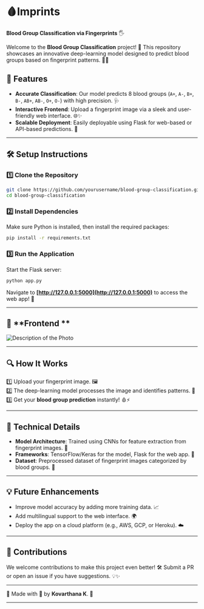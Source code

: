 

# 🩸Imprints 
**Blood Group Classification via Fingerprints** 🖐️

Welcome to the **Blood Group Classification** project! 🎉 This repository showcases an innovative deep-learning model designed to predict blood groups based on fingerprint patterns. 🧬✨

## 🌟 **Features**
- **Accurate Classification**: Our model predicts 8 blood groups (`A+`, `A-`, `B+`, `B-`, `AB+`, `AB-`, `O+`, `O-`) with high precision. 🩺
- **Interactive Frontend**: Upload a fingerprint image via a sleek and user-friendly web interface. 🌐✨
- **Scalable Deployment**: Easily deployable using Flask for web-based or API-based predictions. 🚀

---

## 🛠️ **Setup Instructions**

### 1️⃣ **Clone the Repository**
```bash
git clone https://github.com/yourusername/blood-group-classification.git
cd blood-group-classification
```

### 2️⃣ **Install Dependencies**
Make sure Python is installed, then install the required packages:
```bash
pip install -r requirements.txt
```

### 3️⃣ **Run the Application**
Start the Flask server:
```bash
python app.py
```

Navigate to **[http://127.0.0.1:5000](http://127.0.0.1:5000)** to access the web app! 🌟

---

## 🎥 **Frontend **
![Description of the Photo]("C:\Users\Kovarthana\Downloads\oo.png")


---

## 🔍 **How It Works**
1️⃣ Upload your fingerprint image. 🖼️  
2️⃣ The deep-learning model processes the image and identifies patterns. 🧠  
3️⃣ Get your **blood group prediction** instantly! 🩸⚡  

---

## 🧪 **Technical Details**
- **Model Architecture**: Trained using CNNs for feature extraction from fingerprint images. 🧠  
- **Frameworks**: TensorFlow/Keras for the model, Flask for the web app. 🔧  
- **Dataset**: Preprocessed dataset of fingerprint images categorized by blood groups. 📂

---

## 💡 **Future Enhancements**
- Improve model accuracy by adding more training data. 📈  
- Add multilingual support to the web interface. 🌍  
- Deploy the app on a cloud platform (e.g., AWS, GCP, or Heroku). ☁️

---

## 🤝 **Contributions**
We welcome contributions to make this project even better! 🛠️ Submit a PR or open an issue if you have suggestions. 💡✨  

---

🌟 Made with 💖 by **Kovarthana K**. 🧪  

---
